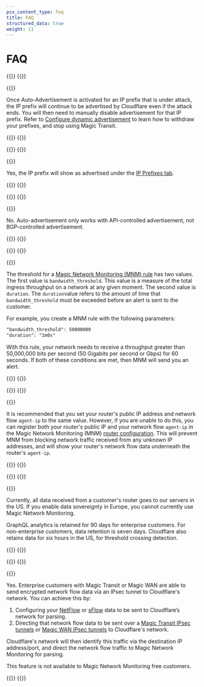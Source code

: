 ```yaml
---
pcx_content_type: faq
title: FAQ
structured_data: true
weight: 11
---
```


# FAQ

{{<faq-item>}}
{{<faq-question level=2 text="I have Auto-Advertisement enabled and it was triggered by an attack. Do I have to turn Magic Transit off manually?" >}}

{{<faq-answer>}}

Once Auto-Advertisement is activated for an IP prefix that is under attack, the IP prefix will continue to be advertised by Cloudflare even if the attack ends. You will then need to manually disable advertisement for that IP prefix. Refer to [Configure dynamic advertisement](/byoip/how-to/configure-dynamic-advertisement/) to learn how to withdraw your prefixes, and stop using Magic Transit.

{{</faq-answer>}}
{{</faq-item>}}

{{<faq-item>}}
{{<faq-question level=2 text="If Auto-Advertisement is enabled, and the threshold has been triggered, will the IP prefix show as advertised in the dashboard?" >}}

{{<faq-answer>}}

Yes, the IP prefix will show as advertised under the [IP Prefixes tab](/byoip/how-to/configure-dynamic-advertisement/).

{{</faq-answer>}}
{{</faq-item>}}

{{<faq-item>}}
{{<faq-question level=2 text="Does Auto-advertisement also work with BGP-controlled advertisements?" >}}

{{<faq-answer>}}

No. Auto-advertisement only works with API-controlled advertisement, not BGP-controlled advertisement.

{{</faq-answer>}}
{{</faq-item>}}

{{<faq-item>}}
{{<faq-question level=2 text="In the API, Magic Network Monitoring rules have a `bandwidth_threshold` data field. Does the value for this field refer to bytes transferred or current throughput?" >}}

{{<faq-answer>}}

The threshold for a [Magic Network Monitoring (MNM) rule](/api/operations/magic-network-monitoring-rules-list-rules) has two values. The first value is `bandwidth_threshold`. This value is a measure of the total ingress throughput on a network at any given moment. The second value is `duration`. The `duration`value refers to the amount of time that `bandwidth_threshold` must be exceeded before an alert is sent to the customer.

For example, you create a MNM rule with the following parameters:

```txt
"bandwidth_threshold": 50000000
"duration": "1m0s"
```

With this rule, your network needs to receive a throughput greater than 50,000,000 bits per second (50 Gigabits per second or Gbps) for 60 seconds. If both of these conditions are met, then MNM will send you an alert.

{{</faq-answer>}}
{{</faq-item>}}

{{<faq-item>}}
{{<faq-question level=2 text="My router's public IP address is different from the IP address of my network flow `agent-ip`. I cannot change my network flow `agent-ip`, and I am not seeing my router's traffic in MNM analytics." >}}

{{<faq-answer>}}

It is recommended that you set your router's public IP address and network flow `agent-ip` to the same value. However, if you are unable to do this, you can register both your router's public IP and your network flow `agent-ip` in the Magic Network Monitoring (MNM) [router configuration](/magic-network-monitoring/get-started/). This will prevent MNM from blocking network traffic received from any unknown IP addresses, and will show your router's network flow data underneath the router's `agent-ip`.

{{</faq-answer>}}
{{</faq-item>}}

{{<faq-item>}}
{{<faq-question level=2 text="What is Magic Network Monitoring's data retention policy for Netflow/sFlow received from customer's routers?" >}}

{{<faq-answer>}}

Currently, all data received from a customer's router goes to our servers in the US. If you enable data sovereignty in Europe, you cannot currently use Magic Network Monitoring.

GraphQL analytics is retained for 90 days for enterprise customers. For non-enterprise customers, data retention is seven days. Cloudflare also retains data for six hours in the US, for threshold crossing detection.

{{</faq-answer>}}
{{</faq-item>}}

{{<faq-item>}}
{{<faq-question level=2 text="Can I send NetFlow/sFlow data to Cloudflare in a secure, encrypted way?" >}}

{{<faq-answer>}}

Yes. Enterprise customers with Magic Transit or Magic WAN are able to send encrypted network flow data via an IPsec tunnel to Cloudflare's network. You can achieve this by:

1. Configuring your [NetFlow](/magic-network-monitoring/routers/netflow-ipfix-config/) or [sFlow](/magic-network-monitoring/routers/sflow-config/) data to be sent to Cloudflare’s network for parsing.
2. Directing that network flow data to be sent over a [Magic Transit IPsec tunnels](/magic-transit/how-to/configure-tunnels/) or [Magic WAN IPsec tunnels](/magic-wan/configuration/manually/how-to/configure-tunnels/) to Cloudflare's network.

Cloudflare's network will then identify this traffic via the destination IP address/port, and direct the network flow traffic to Magic Network Monitoring for parsing.

This feature is not available to Magic Network Monitoring free customers.


{{</faq-answer>}}
{{</faq-item>}}